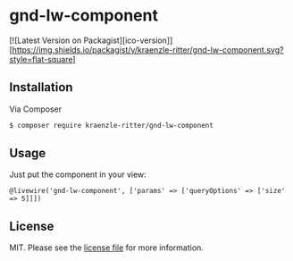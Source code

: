 # gnd-lw-component

[![Latest Version on Packagist][ico-version]][https://img.shields.io/packagist/v/kraenzle-ritter/gnd-lw-component.svg?style=flat-square]
<!--[![Total Downloads][ico-downloads]][https://img.shields.io/packagist/dt/kraenzle-ritter/gnd-lw-component.svg?style=flat-square]-->

## Installation

Via Composer

``` bash
$ composer require kraenzle-ritter/gnd-lw-component
```

## Usage
Just put the component in your view:

```
@livewire('gnd-lw-component', ['params' => ['queryOptions' => ['size' => 5]]])
```

## License

MIT. Please see the [license file](LICENSE.md) for more information.
